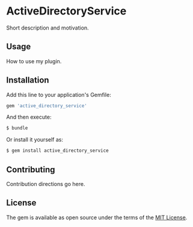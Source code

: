 # ActiveDirectoryService
Short description and motivation.

## Usage
How to use my plugin.

## Installation
Add this line to your application's Gemfile:

```ruby
gem 'active_directory_service'
```

And then execute:
```bash
$ bundle
```

Or install it yourself as:
```bash
$ gem install active_directory_service
```

## Contributing
Contribution directions go here.

## License
The gem is available as open source under the terms of the [MIT License](http://opensource.org/licenses/MIT).
